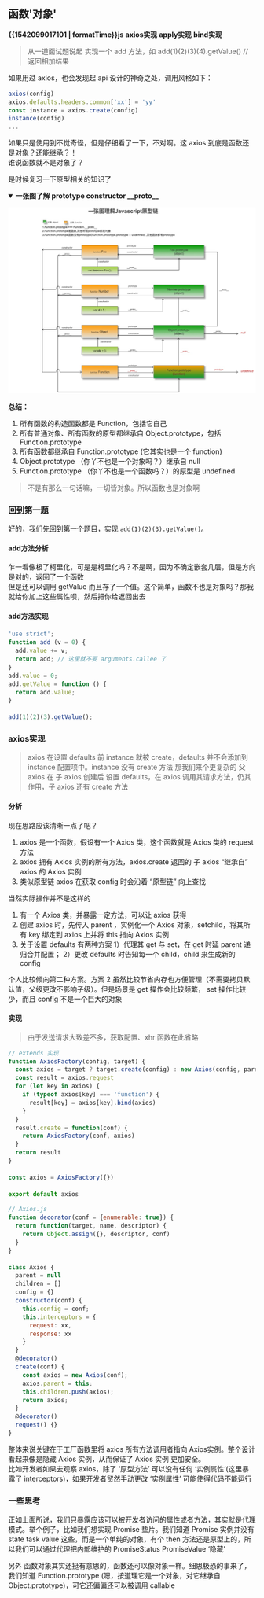 ## 函数'对象'

<b class="update-time">{{1542099017101 | formatTime}}</b><b class='type'>js</b>
<b class='kw'>axios实现</b> <b class='kw'>apply实现</b> <b class='kw'>bind实现</b>

> 从一道面试题说起
实现一个 add 方法，如 add(1)(2)(3)(4).getValue() // 返回相加结果

如果用过 axios，也会发现起 api 设计的神奇之处，调用风格如下：

```js
axios(config)
axios.defaults.headers.common['xx'] = 'yy'
const instance = axios.create(config)
instance(config)
...
```

如果只是使用到不觉奇怪，但是仔细看了一下，不对啊。这 axios 到底是函数还是对象？还能继承？！  
谁说函数就不是对象了？  

是时候复习一下原型相关的知识了  

<details open="true">

<summary><b>一张图了解 prototype constructor __proto__ </b></summary>

![](../assets/imgs/prototype.jpg)

</details>

**总结：**  

1. 所有函数的构造函数都是 Function，包括它自己
2. 所有普通对象、所有函数的原型都继承自 Object.prototype，包括 Function.prototype
3. 所有函数都继承自 Function.prototype (它其实也是一个 function)
4. Object.prototype （你丫不也是一个对象吗？）继承自 null
5. Function.prototype （你丫不也是一个函数吗？）的原型是 undefined

> 不是有那么一句话嘛，一切皆对象。所以函数也是对象啊

### 回到第一题

好的，我们先回到第一个题目，实现 `add(1)(2)(3).getValue()`。

#### add方法分析

乍一看像极了柯里化，可是是柯里化吗？不是啊，因为不确定嵌套几层，但是方向是对的，返回了一个函数  
但是还可以调用 getValue 而且存了一个值。这个简单，函数不也是对象吗？那我就给你加上这些属性呗，然后把你给返回出去

#### add方法实现

```js
'use strict';
function add (v = 0) {
  add.value += v;
  return add; // 这里就不要 arguments.callee 了
}
add.value = 0;
add.getValue = function () {
  return add.value;
}

add(1)(2)(3).getValue();
```

### axios实现

> axios 在设置 defaults 前 instance 就被 create，defaults 并不会添加到 instance 配置项中。instance 没有 create 方法
那我们来个更复杂的 父 axios 在 子 axios 创建后 设置 defaults，在 axios 调用其请求方法，仍其作用，子 axios 还有 create 方法

#### 分析

现在思路应该清晰一点了吧？

1. axios 是一个函数，假设有一个 Axios 类，这个函数就是 Axios 类的 request 方法
2. axios 拥有 Axios 实例的所有方法，axios.create 返回的 子 axios “继承自” axios 的 Axios 实例
3. 类似原型链 axios 在获取 config 时会沿着 “原型链” 向上查找

当然实际操作并不是这样的

1. 有一个 Axios 类，并暴露一定方法，可以让 axios 获得
2. 创建 axios 时，先传入 parent ，实例化一个 Axios 对象，setchild，将其所有 key 绑定到 axios 上并将 this 指向 Axios 实例
3. 关于设置 defaults 有两种方案 1）代理其 get 与 set，在 get 时延 parent 递归合并配置； 2）更改 defaults 时告知每一个 child，child 来生成新的 config

个人比较倾向第二种方案。方案 2 虽然比较节省内存也方便管理（不需要拷贝默认值，父级更改不影响子级）。但是场景是 get 操作会比较频繁， set 操作比较少，而且 config 不是一个巨大的对象

#### 实现

> 由于发送请求大致差不多，获取配置、xhr 函数在此省略

```js
// extends 实现
function AxiosFactory(config, target) {
  const axios = target ? target.create(config) : new Axios(config, parent)
  const result = axios.request
  for (let key in axios) {
    if (typeof axios[key] === 'function') {
      result[key] = axios[key].bind(axios)
    }
  }
  result.create = function(conf) {
    return AxiosFactory(conf, axios)
  }
  return result
}

const axios = AxiosFactory({})

export default axios

```

```js
// Axios.js
function decorator(conf = {enumerable: true}) {
  return function(target, name, descriptor) {
    return Object.assign({}, descriptor, conf)
  }
}

class Axios {
  parent = null
  children = []
  config = {}
  constructor(conf) {
    this.config = conf;
    this.interceptors = {
      request: xx,
      response: xx
    }
  }
  @decorator()
  create(conf) {
    const axios = new Axios(conf);
    axios.parent = this;
    this.children.push(axios);
    return axios;
  }
  @decorator()
  request() {}
}

```

整体来说关键在于工厂函数里将 axios 所有方法调用者指向 Axios实例。整个设计看起来像是隐藏 Axios 实例，从而保证了 Axios 实例 更加安全。  
比如开发者如果去观察 axios，除了 ‘原型方法’ 可以没有任何 ‘实例属性’(这里暴露了 interceptors)，如果开发者贸然手动更改 ‘实例属性’ 可能使得代码不能运行

### 一些思考

正如上面所说，我们只暴露应该可以被开发者访问的属性或者方法，其实就是代理模式。举个例子，比如我们想实现 Promise 垫片。我们知道 Promise 实例并没有 state task value 这些，而是一个单纯的对象，有个 then 方法还是原型上的，所以我们可以通过代理把内部维护的 PromiseStatus PromiseValue ‘隐藏’  

另外 函数对象其实还挺有意思的，函数还可以像对象一样。细思极恐的事来了，我们知道 Function.prototype (嗯，按道理它是一个对象，对它继承自 Object.prototype)，可它还偏偏还可以被调用 callable
